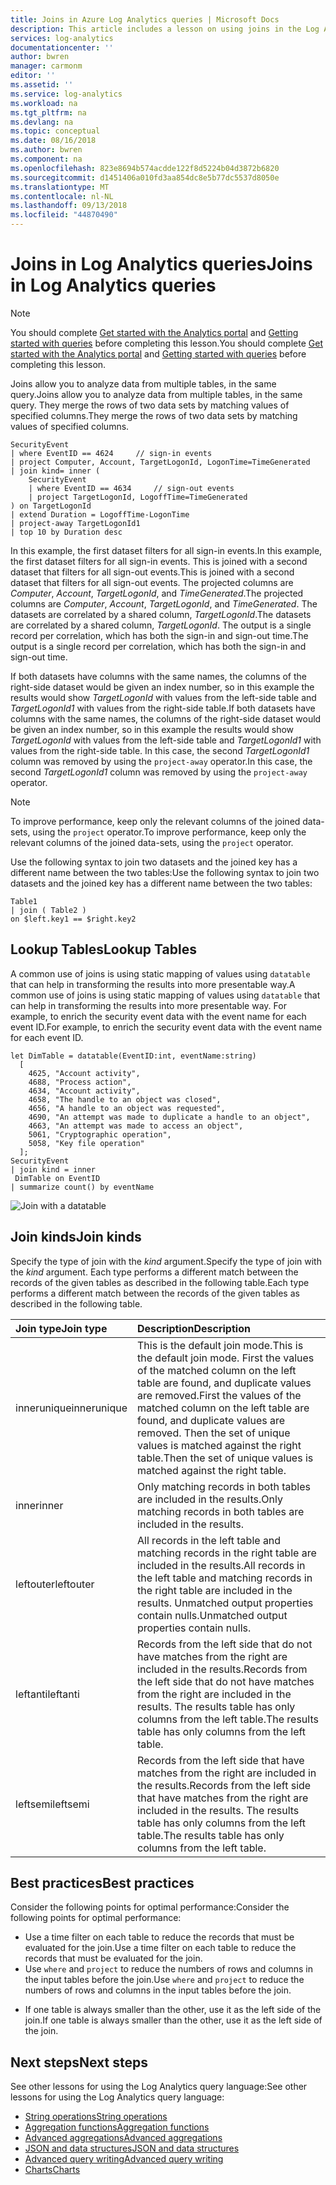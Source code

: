 ```yaml
---
title: Joins in Azure Log Analytics queries | Microsoft Docs
description: This article includes a lesson on using joins in the Log Analytics query language.
services: log-analytics
documentationcenter: ''
author: bwren
manager: carmonm
editor: ''
ms.assetid: ''
ms.service: log-analytics
ms.workload: na
ms.tgt_pltfrm: na
ms.devlang: na
ms.topic: conceptual
ms.date: 08/16/2018
ms.author: bwren
ms.component: na
ms.openlocfilehash: 823e8694b574acdde122f8d5224b04d3872b6820
ms.sourcegitcommit: d1451406a010fd3aa854dc8e5b77dc5537d8050e
ms.translationtype: MT
ms.contentlocale: nl-NL
ms.lasthandoff: 09/13/2018
ms.locfileid: "44870490"
---
```

# <a name="joins-in-log-analytics-queries"></a><span data-ttu-id="22a16-103">Joins in Log Analytics queries</span><span class="sxs-lookup"><span data-stu-id="22a16-103">Joins in Log Analytics queries</span></span>

> [!NOTE]
> <span data-ttu-id="22a16-104">You should complete [Get started with the Analytics portal](get-started-analytics-portal.md) and [Getting started with queries](get-started-queries.md) before completing this lesson.</span><span class="sxs-lookup"><span data-stu-id="22a16-104">You should complete [Get started with the Analytics portal](get-started-analytics-portal.md) and [Getting started with queries](get-started-queries.md) before completing this lesson.</span></span>

<span data-ttu-id="22a16-105">Joins allow you to analyze data from multiple tables, in the same query.</span><span class="sxs-lookup"><span data-stu-id="22a16-105">Joins allow you to analyze data from multiple tables, in the same query.</span></span> <span data-ttu-id="22a16-106">They merge the rows of two data sets by matching values of specified columns.</span><span class="sxs-lookup"><span data-stu-id="22a16-106">They merge the rows of two data sets by matching values of specified columns.</span></span>


```OQL
SecurityEvent 
| where EventID == 4624     // sign-in events
| project Computer, Account, TargetLogonId, LogonTime=TimeGenerated
| join kind= inner (
    SecurityEvent 
    | where EventID == 4634     // sign-out events
    | project TargetLogonId, LogoffTime=TimeGenerated
) on TargetLogonId
| extend Duration = LogoffTime-LogonTime
| project-away TargetLogonId1 
| top 10 by Duration desc
```

<span data-ttu-id="22a16-107">In this example, the first dataset filters for all sign-in events.</span><span class="sxs-lookup"><span data-stu-id="22a16-107">In this example, the first dataset filters for all sign-in events.</span></span> <span data-ttu-id="22a16-108">This is joined with a second dataset that filters for all sign-out events.</span><span class="sxs-lookup"><span data-stu-id="22a16-108">This is joined with a second dataset that filters for all sign-out events.</span></span> <span data-ttu-id="22a16-109">The projected columns are _Computer_, _Account_, _TargetLogonId_, and _TimeGenerated_.</span><span class="sxs-lookup"><span data-stu-id="22a16-109">The projected columns are _Computer_, _Account_, _TargetLogonId_, and _TimeGenerated_.</span></span> <span data-ttu-id="22a16-110">The datasets are correlated by a shared column, _TargetLogonId_.</span><span class="sxs-lookup"><span data-stu-id="22a16-110">The datasets are correlated by a shared column, _TargetLogonId_.</span></span> <span data-ttu-id="22a16-111">The output is a single record per correlation, which has both the sign-in and sign-out time.</span><span class="sxs-lookup"><span data-stu-id="22a16-111">The output is a single record per correlation, which has both the sign-in and sign-out time.</span></span>

<span data-ttu-id="22a16-112">If both datasets have columns with the same names, the columns of the right-side dataset would be given an index number, so in this example the results would show _TargetLogonId_ with values from the left-side table and _TargetLogonId1_  with values from the right-side table.</span><span class="sxs-lookup"><span data-stu-id="22a16-112">If both datasets have columns with the same names, the columns of the right-side dataset would be given an index number, so in this example the results would show _TargetLogonId_ with values from the left-side table and _TargetLogonId1_  with values from the right-side table.</span></span> <span data-ttu-id="22a16-113">In this case, the second _TargetLogonId1_ column was removed by using the `project-away` operator.</span><span class="sxs-lookup"><span data-stu-id="22a16-113">In this case, the second _TargetLogonId1_ column was removed by using the `project-away` operator.</span></span>

> [!NOTE]
> <span data-ttu-id="22a16-114">To improve performance, keep only the relevant columns of the joined data-sets, using the `project` operator.</span><span class="sxs-lookup"><span data-stu-id="22a16-114">To improve performance, keep only the relevant columns of the joined data-sets, using the `project` operator.</span></span>


<span data-ttu-id="22a16-115">Use the following syntax to join two datasets and the joined key has a different name between the two tables:</span><span class="sxs-lookup"><span data-stu-id="22a16-115">Use the following syntax to join two datasets and the joined key has a different name between the two tables:</span></span>
```
Table1
| join ( Table2 ) 
on $left.key1 == $right.key2
```

## <a name="lookup-tables"></a><span data-ttu-id="22a16-116">Lookup Tables</span><span class="sxs-lookup"><span data-stu-id="22a16-116">Lookup Tables</span></span>
<span data-ttu-id="22a16-117">A common use of joins is using static mapping of values using `datatable` that can help in transforming the results into more presentable way.</span><span class="sxs-lookup"><span data-stu-id="22a16-117">A common use of joins is using static mapping of values using `datatable` that can help in transforming the results into more presentable way.</span></span> <span data-ttu-id="22a16-118">For example, to enrich the security event data with the event name for each event ID.</span><span class="sxs-lookup"><span data-stu-id="22a16-118">For example, to enrich the security event data with the event name for each event ID.</span></span>

```OQL
let DimTable = datatable(EventID:int, eventName:string)
  [
    4625, "Account activity",
    4688, "Process action",
    4634, "Account activity",
    4658, "The handle to an object was closed",
    4656, "A handle to an object was requested",
    4690, "An attempt was made to duplicate a handle to an object",
    4663, "An attempt was made to access an object",
    5061, "Cryptographic operation",
    5058, "Key file operation"
  ];
SecurityEvent
| join kind = inner
 DimTable on EventID
| summarize count() by eventName
```

![Join with a datatable](media/joins/dim-table.png)

## <a name="join-kinds"></a><span data-ttu-id="22a16-120">Join kinds</span><span class="sxs-lookup"><span data-stu-id="22a16-120">Join kinds</span></span>
<span data-ttu-id="22a16-121">Specify the type of join with the _kind_ argument.</span><span class="sxs-lookup"><span data-stu-id="22a16-121">Specify the type of join with the _kind_ argument.</span></span> <span data-ttu-id="22a16-122">Each type performs a different match between the records of the given tables as described in the following table.</span><span class="sxs-lookup"><span data-stu-id="22a16-122">Each type performs a different match between the records of the given tables as described in the following table.</span></span>

| <span data-ttu-id="22a16-123">Join type</span><span class="sxs-lookup"><span data-stu-id="22a16-123">Join type</span></span> | <span data-ttu-id="22a16-124">Description</span><span class="sxs-lookup"><span data-stu-id="22a16-124">Description</span></span> |
|:---|:---|
| <span data-ttu-id="22a16-125">innerunique</span><span class="sxs-lookup"><span data-stu-id="22a16-125">innerunique</span></span> | <span data-ttu-id="22a16-126">This is the default join mode.</span><span class="sxs-lookup"><span data-stu-id="22a16-126">This is the default join mode.</span></span> <span data-ttu-id="22a16-127">First the values of the matched column on the left table are found, and duplicate values are removed.</span><span class="sxs-lookup"><span data-stu-id="22a16-127">First the values of the matched column on the left table are found, and duplicate values are removed.</span></span>  <span data-ttu-id="22a16-128">Then the set of unique values is matched against the right table.</span><span class="sxs-lookup"><span data-stu-id="22a16-128">Then the set of unique values is matched against the right table.</span></span> |
| <span data-ttu-id="22a16-129">inner</span><span class="sxs-lookup"><span data-stu-id="22a16-129">inner</span></span> | <span data-ttu-id="22a16-130">Only matching records in both tables are included in the results.</span><span class="sxs-lookup"><span data-stu-id="22a16-130">Only matching records in both tables are included in the results.</span></span> |
| <span data-ttu-id="22a16-131">leftouter</span><span class="sxs-lookup"><span data-stu-id="22a16-131">leftouter</span></span> | <span data-ttu-id="22a16-132">All records in the left table and matching records in the right table are included in the results.</span><span class="sxs-lookup"><span data-stu-id="22a16-132">All records in the left table and matching records in the right table are included in the results.</span></span> <span data-ttu-id="22a16-133">Unmatched output properties contain nulls.</span><span class="sxs-lookup"><span data-stu-id="22a16-133">Unmatched output properties contain nulls.</span></span>  |
| <span data-ttu-id="22a16-134">leftanti</span><span class="sxs-lookup"><span data-stu-id="22a16-134">leftanti</span></span> | <span data-ttu-id="22a16-135">Records from the left side that do not have matches from the right are included in the results.</span><span class="sxs-lookup"><span data-stu-id="22a16-135">Records from the left side that do not have matches from the right are included in the results.</span></span> <span data-ttu-id="22a16-136">The results table has only columns from the left table.</span><span class="sxs-lookup"><span data-stu-id="22a16-136">The results table has only columns from the left table.</span></span> |
| <span data-ttu-id="22a16-137">leftsemi</span><span class="sxs-lookup"><span data-stu-id="22a16-137">leftsemi</span></span> | <span data-ttu-id="22a16-138">Records from the left side that have matches from the right are included in the results.</span><span class="sxs-lookup"><span data-stu-id="22a16-138">Records from the left side that have matches from the right are included in the results.</span></span> <span data-ttu-id="22a16-139">The results table has only columns from the left table.</span><span class="sxs-lookup"><span data-stu-id="22a16-139">The results table has only columns from the left table.</span></span> |


## <a name="best-practices"></a><span data-ttu-id="22a16-140">Best practices</span><span class="sxs-lookup"><span data-stu-id="22a16-140">Best practices</span></span>

<span data-ttu-id="22a16-141">Consider the following points for optimal performance:</span><span class="sxs-lookup"><span data-stu-id="22a16-141">Consider the following points for optimal performance:</span></span>

- <span data-ttu-id="22a16-142">Use a time filter on each table to reduce the records that must be evaluated for the join.</span><span class="sxs-lookup"><span data-stu-id="22a16-142">Use a time filter on each table to reduce the records that must be evaluated for the join.</span></span>
- <span data-ttu-id="22a16-143">Use `where` and `project` to reduce the numbers of rows and columns in the input tables before the join.</span><span class="sxs-lookup"><span data-stu-id="22a16-143">Use `where` and `project` to reduce the numbers of rows and columns in the input tables before the join.</span></span>
* <span data-ttu-id="22a16-144">If one table is always smaller than the other, use it as the left side of the join.</span><span class="sxs-lookup"><span data-stu-id="22a16-144">If one table is always smaller than the other, use it as the left side of the join.</span></span>


## <a name="next-steps"></a><span data-ttu-id="22a16-145">Next steps</span><span class="sxs-lookup"><span data-stu-id="22a16-145">Next steps</span></span>
<span data-ttu-id="22a16-146">See other lessons for using the Log Analytics query language:</span><span class="sxs-lookup"><span data-stu-id="22a16-146">See other lessons for using the Log Analytics query language:</span></span>

- [<span data-ttu-id="22a16-147">String operations</span><span class="sxs-lookup"><span data-stu-id="22a16-147">String operations</span></span>](string-operations.md)
- [<span data-ttu-id="22a16-148">Aggregation functions</span><span class="sxs-lookup"><span data-stu-id="22a16-148">Aggregation functions</span></span>](aggregations.md)
- [<span data-ttu-id="22a16-149">Advanced aggregations</span><span class="sxs-lookup"><span data-stu-id="22a16-149">Advanced aggregations</span></span>](advanced-aggregations.md)
- [<span data-ttu-id="22a16-150">JSON and data structures</span><span class="sxs-lookup"><span data-stu-id="22a16-150">JSON and data structures</span></span>](json-data-structures.md)
- [<span data-ttu-id="22a16-151">Advanced query writing</span><span class="sxs-lookup"><span data-stu-id="22a16-151">Advanced query writing</span></span>](advanced-query-writing.md)
- [<span data-ttu-id="22a16-152">Charts</span><span class="sxs-lookup"><span data-stu-id="22a16-152">Charts</span></span>](charts.md)